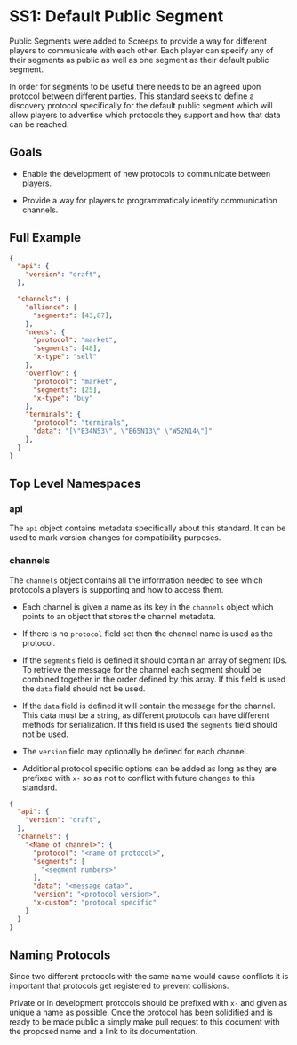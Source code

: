 # SS1: Default Public Segment

Public Segments were added to Screeps to provide a way for different players to communicate with each other. Each player can specify any of their segments as public as well as one segment as their default public segment.

In order for segments to be useful there needs to be an agreed upon protocol between different parties. This standard seeks to define a discovery protocol specifically for the default public segment which will allow players to advertise which protocols they support and how that data can be reached.


## Goals

* Enable the development of new protocols to communicate between players.

* Provide a way for players to programmaticaly identify communication channels.


## Full Example

```json
{
  "api": {
    "version": "draft",
  },

  "channels": {
    "alliance": {
      "segments": [43,87],
    },
    "needs": {
      "protocol": "market",
      "segments": [48],
      "x-type": "sell"
    },
    "overflow": {
      "protocol": "market",
      "segments": [25],
      "x-type": "buy"
    },
    "terminals": {
      "protocol": "terminals",
      "data": "[\"E34N53\", \"E65N13\" \"W52N14\"]"
    },
  }
}
```

## Top Level Namespaces

### api

The `api` object contains metadata specifically about this standard. It can be used to mark version changes for compatibility purposes.


### channels

The `channels` object contains all the information needed to see which protocols a players is supporting and how to access them.

* Each channel is given a name as its key in the `channels` object which points to an object that stores the channel metadata.

* If there is no `protocol` field set then the channel name is used as the protocol.

* If the `segments` field is defined it should contain an array of segment IDs. To retrieve the message for the channel each segment should be combined together in the order defined by this array. If this field is used the `data` field should not be used.

* If the `data` field is defined it will contain the message for the channel. This data must be a string, as different protocols can have different methods for serialization. If this field is used the `segments` field should not be used.

* The `version` field may optionally be defined for each channel.

* Additional protocol specific options can be added as long as they are prefixed with `x-` so as not to conflict with future changes to this standard.

```json
{
  "api": {
    "version": "draft",
  },
  "channels": {
    "<Name of channel>": {
      "protocol": "<name of protocol>",
      "segments": [
        "<segment numbers>"
      ],
      "data": "<message data>",
      "version": "<protocol version>",
      "x-custom": "protocal specific"
    }
  }
}
```


## Naming Protocols

Since two different protocols with the same name would cause conflicts it is important that protocols get registered to prevent collisions.

Private or in development protocols should be prefixed with `x-` and given as unique a name as possible. Once the protocol has been solidified and is ready to be made public a simply make pull request to this document with the proposed name and a link to its documentation.
